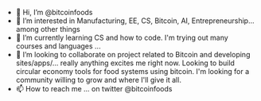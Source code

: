 - 👋 Hi, I’m @bitcoinfoods
- 👀 I’m interested in Manufacturing, EE, CS, Bitcoin, AI, Entrepreneurship... among other things
- 🌱 I’m currently learning CS and how to code. I'm trying out many courses and languages ...
- 💞️ I’m looking to collaborate on project related to Bitcoin and developing sites/apps/... really anything excites me right now. Looking to build circular economy tools for food systems using bitcoin. I'm looking for a community willing to grow and where I'll give it all.
- 📫 How to reach me ... on twitter @bitcoinfoods

<!---

--->
